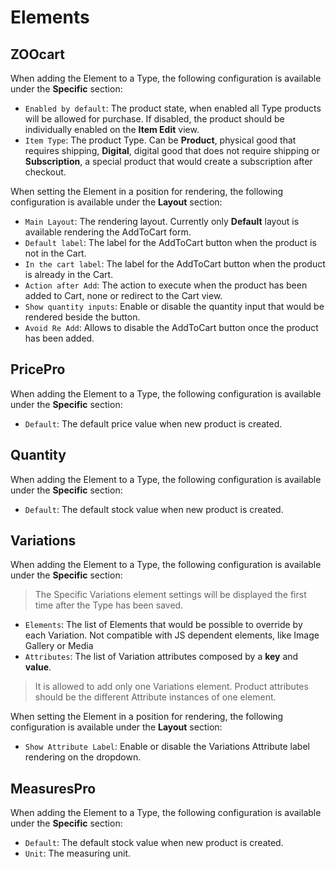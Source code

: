 # Elements

## ZOOcart

When adding the Element to a Type, the following configuration is available under the **Specific** section:

- `Enabled by default`: The product state, when enabled all Type products will be allowed for purchase. If disabled, the product should be individually enabled on the **Item Edit** view.
- `Item Type`: The product Type. Can be **Product**, physical good that requires shipping, **Digital**, digital good that does not require shipping or **Subscription**, a special product that would create a subscription after checkout.

When setting the Element in a position for rendering, the following configuration is available under the **Layout** section:

- `Main Layout`: The rendering layout. Currently only **Default** layout is available rendering the AddToCart form.
- `Default label`: The label for the AddToCart button when the product is not in the Cart.
- `In the cart label`: The label for the AddToCart button when the product is already in the Cart.
- `Action after Add`: The action to execute when the product has been added to Cart, none or redirect to the Cart view.
- `Show quantity inputs`: Enable or disable the quantity input that would be rendered beside the button.
- `Avoid Re Add`: Allows to disable the AddToCart button once the product has been added.

## PricePro

When adding the Element to a Type, the following configuration is available under the **Specific** section:

- `Default`: The default price value when new product is created.

## Quantity

When adding the Element to a Type, the following configuration is available under the **Specific** section:

- `Default`: The default stock value when new product is created.

## Variations

When adding the Element to a Type, the following configuration is available under the **Specific** section:

> The Specific Variations element settings will be displayed the first time after the Type has been saved.

- `Elements`: The list of Elements that would be possible to override by each Variation. Not compatible with JS dependent elements, like Image Gallery or Media
- `Attributes`: The list of Variation attributes composed by a **key** and **value**.

> It is allowed to add only one Variations element. Product attributes should be the different Attribute instances of one element.

When setting the Element in a position for rendering, the following configuration is available under the **Layout** section:

- `Show Attribute Label`: Enable or disable the Variations Attribute label rendering on the dropdown.

## MeasuresPro

When adding the Element to a Type, the following configuration is available under the **Specific** section:

- `Default`: The default stock value when new product is created.
- `Unit`: The measuring unit.
